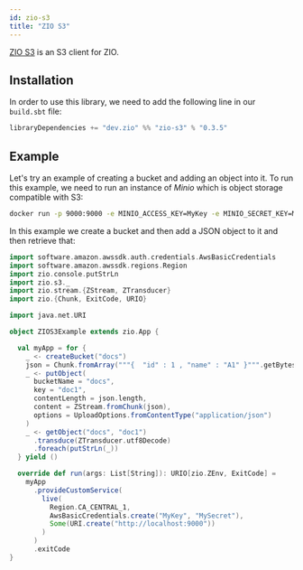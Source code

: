 ```yaml
---
id: zio-s3
title: "ZIO S3"
---
```


[ZIO S3](https://github.com/zio/zio-s3) is an S3 client for ZIO.

## Installation

In order to use this library, we need to add the following line in our `build.sbt` file:

```scala
libraryDependencies += "dev.zio" %% "zio-s3" % "0.3.5" 
```

## Example

Let's try an example of creating a bucket and adding an object into it. To run this example, we need to run an instance of _Minio_ which is object storage compatible with S3:

```bash
docker run -p 9000:9000 -e MINIO_ACCESS_KEY=MyKey -e MINIO_SECRET_KEY=MySecret minio/minio  server --compat /data
```

In this example we create a bucket and then add a JSON object to it and then retrieve that:

```scala
import software.amazon.awssdk.auth.credentials.AwsBasicCredentials
import software.amazon.awssdk.regions.Region
import zio.console.putStrLn
import zio.s3._
import zio.stream.{ZStream, ZTransducer}
import zio.{Chunk, ExitCode, URIO}

import java.net.URI

object ZIOS3Example extends zio.App {

  val myApp = for {
    _ <- createBucket("docs")
    json = Chunk.fromArray("""{  "id" : 1 , "name" : "A1" }""".getBytes)
    _ <- putObject(
      bucketName = "docs",
      key = "doc1",
      contentLength = json.length,
      content = ZStream.fromChunk(json),
      options = UploadOptions.fromContentType("application/json")
    )
    _ <- getObject("docs", "doc1")
      .transduce(ZTransducer.utf8Decode)
      .foreach(putStrLn(_))
  } yield ()

  override def run(args: List[String]): URIO[zio.ZEnv, ExitCode] =
    myApp
      .provideCustomService(
        live(
          Region.CA_CENTRAL_1,
          AwsBasicCredentials.create("MyKey", "MySecret"),
          Some(URI.create("http://localhost:9000"))
        )
      )
      .exitCode
}
```
